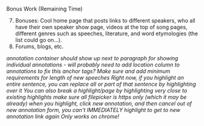 Bonus Work (Remaining Time)

7. Bonuses: Cool home page that posts links to different speakers, who all have their own speaker show page, videos at the top of song pages,
different genres such as speeches, literature, and word etymologies (the list could go on...).
8. Forums, blogs, etc.

*annotation container should show up next to paragraph for showing individual annotations -
will probably need to add location column to annotations to fix this*
*anchor tags?*
*Make sure and add minimum requirements for length of new speeches*
*Right now, if you highlight an entire sentence, you can replace all or part of that sentence by highlighting over it*
*You can also break a highlight/page by highlighting very close to existing highlights*
*make sure all filepicker is https only (which it may be already)*
*when you highlight, click new annotation, and then cancel out of new annotation form, you can't IMMEDIATELY highlight to get to new annotation link again*
*Only works on chrome!*
